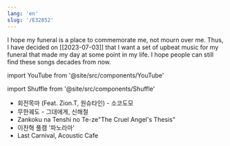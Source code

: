 ```yaml
---
lang: 'en'
slug: '/E32852'
---
```


I hope my funeral is a place to commemorate me, not mourn over me. Thus, I have decided on [[2023-07-03]] that I want a set of upbeat music for my funeral that made my day at some point in my life. I hope people can still find these songs decades from now.

import YouTube from '@site/src/components/YouTube'

import Shuffle from '@site/src/components/Shuffle'

<Shuffle>

- 회전목마 (Feat. Zion.T, 원슈타인) - 소코도모
  <YouTube id="tnAxZipkuWw"/>
- 무한궤도 - 그대에게, 신해철
  <YouTube id="SVxiqGiLMCM"/>
- Zankoku na Tenshi no Te-ze"The Cruel Angel's Thesis"
  <YouTube id="o6wtDPVkKqI"/>
- 이찬혁 풀캠 '파노라마'
  <YouTube id="7EbS-YRCxBY"/>
- Last Carnival, Acoustic Cafe
  <YouTube id="i5h37KxPYFY"/>

</Shuffle>
